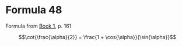 # Formula 48

Formula from [Book 1](../Buch1.md), p. 161

```math
\cot{\frac{\alpha}{2}} = \frac{1 + \cos{\alpha}}{\sin{\alpha}}
```

